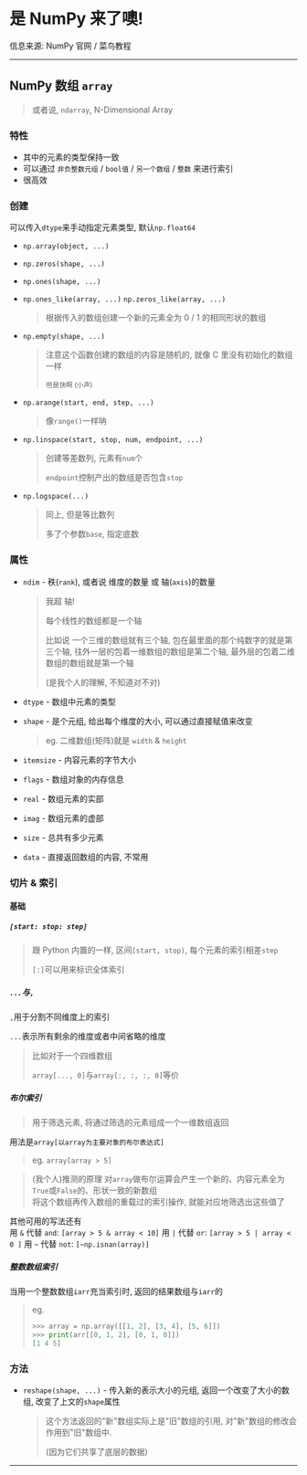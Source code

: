# 是 NumPy 来了噢!

信息来源: NumPy 官网 / 菜鸟教程

---

## NumPy 数组 `array`

> 或者说, `ndarray`, N-Dimensional Array

### 特性

- 其中的元素的类型保持一致
- 可以通过 `非负整数元组` / `bool值` / `另一个数组` / `整数` 来进行索引
- 很高效

### 创建

可以传入`dtype`来手动指定元素类型, 默认`np.float64`

- `np.array(object, ...)`

- `np.zeros(shape, ...)`

- `np.ones(shape, ...)`

- `np.ones_like(array, ...)` `np.zeros_like(array, ...)`

    > 根据传入的数组创建一个新的元素全为 0 / 1 的相同形状的数组

- `np.empty(shape, ...)`

    > 注意这个函数创建的数组的内容是随机的, 就像 C 里没有初始化的数组一样
    >
    > <small>但是快啊 (小声)</small>

- `np.arange(start, end, step, ...)`

    > 像`range()`一样呐

- `np.linspace(start, stop, num, endpoint, ...)`

    > 创建等差数列, 元素有`num`个
    >
    > `endpoint`控制产出的数组是否包含`stop`

- `np.logspace(...)`

    > 同上, 但是等比数列
    >
    > 多了个参数`base`, 指定底数

### 属性

- `ndim` - 秩(`rank`), 或者说 维度的数量 或 轴(`axis`)的数量

    > 我超 轴!
    >
    > 每个线性的数组都是一个轴
    >
    > 比如说 一个三维的数组就有三个轴, 包在最里面的那个纯数字的就是第三个轴, 往外一层的包着一维数组的数组是第二个轴, 最外层的包着二维数组的数组就是第一个轴
    >
    > (是我个人的理解, 不知道对不对)

- `dtype` - 数组中元素的类型

- `shape`  - 是个元组, 给出每个维度的大小, 可以通过直接赋值来改变

    > eg. 二维数组(矩阵)就是 `width` & `height` 

- `itemsize` - 内容元素的字节大小

- `flags` - 数组对象的内存信息

- `real` - 数组元素的实部

- `imag` - 数组元素的虚部

- `size` - 总共有多少元素

- `data` - 直接返回数组的内容, 不常用

### 切片 & 索引

#### 基础 

##### `[start: stop: step]`

> 跟 Python 内置的一样, 区间`[start, stop)`, 每个元素的索引相差`step`
>
> `[:]`可以用来标识全体索引

##### `...`与`,`

`,`用于分割不同维度上的索引

`...`表示所有剩余的维度或者中间省略的维度

>  比如对于一个四维数组
>
>  `array[..., 0]`与`array[:, :, :, 0]`等价

##### 布尔索引

> 用于筛选元素, 将通过筛选的元素组成一个一维数组返回

用法是`array[以array为主要对象的布尔表达式]`

> eg. `array[array > 5]`

> (我个人)推测的原理
> 对`array`做布尔运算会产生一个新的、内容元素全为`True`或`False`的、形状一致的新数组  
> 将这个数组再传入数组的重载过的索引操作, 就能对应地筛选出这些值了  

其他可用的写法还有  
用 `&` 代替 `and`: `[array > 5 & array < 10]`
用 `|` 代替 `or`:  `[array > 5 | array < 0 ]`
用 `~` 代替 `not`: `[~np.isnan(array)]` 

##### 整数数组索引

当用一个整数数组`iarr`充当索引时, 返回的结果数组与`iarr`的

> eg. 
>
> ```python
> >>> array = np.array([[1, 2], [3, 4], [5, 6]])
> >>> print(arr[[0, 1, 2], [0, 1, 0]])
> [1 4 5]
> ```

### 方法

- `reshape(shape, ...)` - 传入新的表示大小的元组, 返回一个改变了大小的数组, 改变了上文的`shape`属性

    > 这个方法返回的"新"数组实际上是"旧"数组的引用, 对"新"数组的修改会作用到"旧"数组中.
    >
    > (因为它们共享了底层的数据)

---



